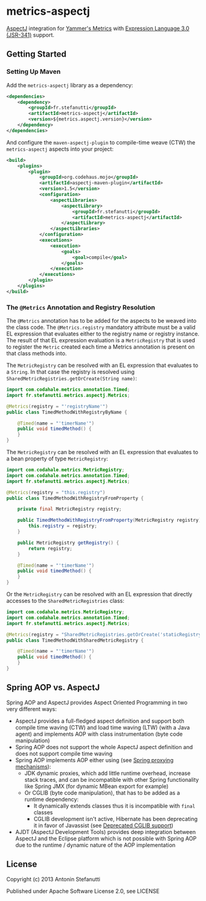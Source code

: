 metrics-aspectj
===============

[AspectJ](http://eclipse.org/aspectj/) integration for [Yammer's Metrics](http://metrics.codahale.com/)
with [Expression Language 3.0 (JSR-341)](http://jcp.org/en/jsr/detail?id=341) support.

## Getting Started

### Setting Up Maven

Add the `metrics-aspectj` library as a dependency:
```xml
<dependencies>
    <dependency>
        <groupId>fr.stefanutti</groupId>
        <artifactId>metrics-aspectj</artifactId>
        <version>${metrics.aspectj.version}</version>
    </dependency>
</dependencies>
```
And configure the `maven-aspectj-plugin` to compile-time weave (CTW) the `metrics-aspectj` aspects into your project:
```xml
<build>
    <plugins>
        <plugin>
            <groupId>org.codehaus.mojo</groupId>
            <artifactId>aspectj-maven-plugin</artifactId>
            <version>1.5</version>
            <configuration>
                <aspectLibraries>
                    <aspectLibrary>
                        <groupId>fr.stefanutti</groupId>
                        <artifactId>metrics-aspectj</artifactId>
                    </aspectLibrary>
                </aspectLibraries>
            </configuration>
            <executions>
                <execution>
                    <goals>
                        <goal>compile</goal>
                    </goals>
                </execution>
            </executions>
        </plugin>
    </plugins>
</build>
```
### The `@Metrics` Annotation and Registry Resolution

The `@Metrics` annotation has to be added for the aspects to be weaved into the class code.
The `@Metrics.registry` mandatory attribute must be a valid EL expression that evaluates either to
the registry name or registry instance. The result of that EL expression evaluation is a `MetricRegistry`
that is used to register the `Metric` created each time a Metrics annotation
is present on that class methods into.

The `MetricRegistry` can be resolved with an EL expression that evaluates to a `String`.
In that case the registry is resolved using `SharedMetricRegistries.getOrCreate(String name)`:
```java
import com.codahale.metrics.annotation.Timed;
import fr.stefanutti.metrics.aspectj.Metrics;

@Metrics(registry = "'registryName'")
public class TimedMethodWithRegistryByName {

    @Timed(name = "'timerName'")
    public void timedMethod() {
    }
}
```

The `MetricRegistry` can be resolved with an EL expression that evaluates to a bean property of type `MetricRegistry`:
```java
import com.codahale.metrics.MetricRegistry;
import com.codahale.metrics.annotation.Timed;
import fr.stefanutti.metrics.aspectj.Metrics;

@Metrics(registry = "this.registry")
public class TimedMethodWithRegistryFromProperty {

    private final MetricRegistry registry;

    public TimedMethodWithRegistryFromProperty(MetricRegistry registry) {
        this.registry = registry;
    }

    public MetricRegistry getRegistry() {
        return registry;
    }

    @Timed(name = "'timerName'")
    public void timedMethod() {
    }
}
```

Or the `MetricRegistry` can be resolved with an EL expression that directly accesses to the `SharedMetricRegistries` class:
```java
import com.codahale.metrics.MetricRegistry;
import com.codahale.metrics.annotation.Timed;
import fr.stefanutti.metrics.aspectj.Metrics;

@Metrics(registry = "SharedMetricRegistries.getOrCreate('staticRegistry')")
public class TimedMethodWithSharedMetricRegistry {

    @Timed(name = "'timerName'")
    public void timedMethod() {
    }
}
```

## Spring AOP vs. AspectJ

Spring AOP and AspectJ provides Aspect Oriented Programming in two very different ways:
+ AspectJ provides a full-fledged aspect definition and support both compile time waving (CTW)
  and load time waving (LTW) (with a Java agent) and implements AOP with class instrumentation (byte code manipulation)
+ Spring AOP does not support the whole AspectJ aspect definition and does not support compile time waving
+ Spring AOP implements AOP either using (see [Spring proxying mechanisms][1]):
  + JDK dynamic proxies, which add little runtime overhead, increase stack traces,
    and can be incompatible with other Spring functionality like Spring JMX (for dynamic MBean export for example)
  + Or CGLIB (byte code manipulation), that has to be added as a runtime dependency:
    + It dynamically extends classes thus it is incompatible with `final` classes
    + CGLIB development isn't active, Hibernate has been deprecating it in favor of Javassist (see [Deprecated CGLIB support][2])
+ AJDT (AspectJ Development Tools) provides deep integration between AspectJ and the Eclipse platform
  which is not possible with Spring AOP due to the runtime / dynamic nature of the AOP implementation

[1]: http://docs.spring.io/spring/docs/4.0.x/spring-framework-reference/html/aop.html#aop-proxying
[2]: http://relation.to/16658.lace

License
-------

Copyright (c) 2013 Antonin Stefanutti

Published under Apache Software License 2.0, see LICENSE